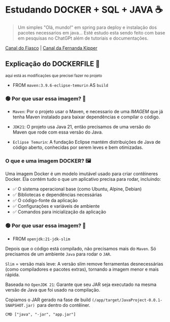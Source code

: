 # Estudando DOCKER + SQL + JAVA ☕

> Um simples "Olá, mundo!" em spring para deploy e instalação dos pacotes necessarios em java... Esté estudo esta sendo feito com base em pesquisas no ChatGPt além de tutoriais e documentações.

<a href="https://www.youtube.com/@GrandeFiasco">Canal do Fiasco</a> |
<a href="https://www.youtube.com/@kipperdev">Canal da Fernanda Kipper</a>

## Explicação do DOCKERFILE 🐋

<small>aqui está as modificações que precisei fazer no projeto</small>

-   FROM `maven:3.9.6-eclipse-temurin` AS `build`

### 🟢 Por que usar essa imagem? 💭

-   `Maven`: Por o projeto usar o Maven, e necessario de uma <em>IMAGEM</em> que já tenha Maven instalado para baixar dependências e compilar o código.

-   `JDK21`: O projeto usa Java 21, então precisamos de uma versão do Maven que rode com essa versão do Java.

-   `Eclipse Temurin`: A fundação Eclipse mantém distribuições de Java de código aberto, conhecidas por serem leves e bem otimizadas.

### O que e uma imagem DOCKER? 🖼️

Uma imagem Docker é um modelo imutável usado para criar contêineres Docker. Ela contém tudo o que um aplicativo precisa para rodar, incluindo:

-   ✅ O sistema operacional base (como Ubuntu, Alpine, Debian)
-   ✅ Bibliotecas e dependências necessárias
-   ✅ O código-fonte da aplicação
-   ✅ Configurações e variáveis de ambiente
-   ✅ Comandos para inicialização da aplicação

### 🟢 Por que usar essa imagem? 💭

-   FROM `openjdk:21-jdk-slim`

Depois que o código está compilado, não precisamos mais do `Maven`. Só precisamos de um ambiente `Java` para rodar o `JAR`.

`Slim` = versão mais leve: A versão slim remove ferramentas desnecessárias (como compiladores e pacotes extras), tornando a imagem menor e mais rápida.

Baseada no `OpenJDK 21`: Garante que seu JAR seja executado na mesma versão de Java que foi usado na compilação.

Copiamos o JAR gerado na fase de build `(/app/target/JavaProject-0.0.1-SNAPSHOT.jar) `para dentro do contêiner.

```
CMD ["java", "-jar", "app.jar"]
```
